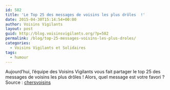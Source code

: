 ```yaml
---
id: 582
title: 'Le Top 25 des messages de voisins les plus drôles  !'
date: 2015-04-30T15:14:54+00:00
author: Voisins Vigilants
layout: post
guid: http://blog.voisinsvigilants.org/?p=582
permalink: /blog/top-25-messages-voisins-les-plus-droles/
categories:
  - Voisins Vigilants et Solidaires
tags:
  - humour
---
```

Aujourd&rsquo;hui, l&rsquo;équipe des Voisins Vigilants vous fait partager le top 25 des messages de voisins les plus drôles ! Alors, quel message est votre favori ? Source : [chersvoisins](http://chersvoisins.tumblr.com/)
  
<img class="aligncenter" src="http://amazingpost.fr/wp-content/uploads/2015/04/tumblr_ni2be4nXn11rtkhkno1_500.jpg" alt="" />

<img class="aligncenter" src="http://amazingpost.fr/wp-content/uploads/2015/04/tumblr_nfqx33pkvt1rtkhkno1_500.jpg" alt="" />

<img class="aligncenter" src="http://amazingpost.fr/wp-content/uploads/2015/04/tumblr_ng07w8tOC91rtkhkno1_500.jpg" alt="" />

<img class="aligncenter" src="http://amazingpost.fr/wp-content/uploads/2015/04/tumblr_ng22k9gunw1rtkhkno1_500.jpg" alt="" />

<img class="aligncenter" src="http://amazingpost.fr/wp-content/uploads/2015/04/tumblr_ng22k9gunw1rtkhkno1_500.jpg" alt="" />

<img class="aligncenter" src="http://amazingpost.fr/wp-content/uploads/2015/04/tumblr_ngf3sto5XT1rtkhkno1_500.jpg" alt="" />

<img class="aligncenter" src="http://amazingpost.fr/wp-content/uploads/2015/04/tumblr_ngmfuugEYh1rtkhkno1_500.jpg" alt="" />

<img class="aligncenter" src="http://amazingpost.fr/wp-content/uploads/2015/04/tumblr_ngq7ixTxFw1rtkhkno1_500.jpg" alt="" />

<img class="aligncenter" src="http://amazingpost.fr/wp-content/uploads/2015/04/tumblr_ngtwl2smJO1rtkhkno1_500.jpg" alt="" />

<img class="aligncenter" src="http://amazingpost.fr/wp-content/uploads/2015/04/tumblr_ngq7ixTxFw1rtkhkno1_500.jpg" alt="" />

<img class="aligncenter" src="http://amazingpost.fr/wp-content/uploads/2015/04/tumblr_nhcex3P3Xq1rtkhkno1_500-2.jpg" alt="" />

<img class="aligncenter" src="http://amazingpost.fr/wp-content/uploads/2015/04/tumblr_nhg2mcEN0C1rtkhkno1_500.jpg" alt="" />

<img class="aligncenter" src="http://amazingpost.fr/wp-content/uploads/2015/04/tumblr_nhcex3P3Xq1rtkhkno1_500.jpg" alt="" />

&nbsp;

<img class="aligncenter" src="http://41.media.tumblr.com/5624199b4e351599b6462b8b06f3487d/tumblr_nhcex3P3Xq1rtkhkno2_1280.jpg" alt="" />

<img class="aligncenter" src="http://amazingpost.fr/wp-content/uploads/2015/04/tumblr_nhjremc8j01rtkhkno1_400.jpg" alt="" />

&nbsp;

<img class="aligncenter" src="http://amazingpost.fr/wp-content/uploads/2015/04/tumblr_ni5yn4YSHg1rtkhkno1_500.jpg" alt="" />

<img class="aligncenter" src="http://amazingpost.fr/wp-content/uploads/2015/04/tumblr_njxif2tA641rtkhkno1_500.jpg" alt="" />

<img class="aligncenter" src="http://amazingpost.fr/wp-content/uploads/2015/04/tumblr_nlgko59SIj1rtkhkno1_500.jpg" alt="" />

<img class="aligncenter" src="http://amazingpost.fr/wp-content/uploads/2015/04/tumblr_nlnzcvtKYr1rtkhkno1_500.jpg" alt="" />

<img class="aligncenter" src="http://amazingpost.fr/wp-content/uploads/2015/04/tumblr_nm0tliUY7I1rtkhkno1_500.jpg" alt="" />

<img class="aligncenter" src="http://amazingpost.fr/wp-content/uploads/2015/04/tumblr_nmy40jikGi1rtkhkno1_500.jpg" alt="" />

<img class="aligncenter" src="http://amazingpost.fr/wp-content/uploads/2015/04/tumblr_nmw9l38uYo1rtkhkno1_500.jpg" alt="" />

<img class="aligncenter" src="http://amazingpost.fr/wp-content/uploads/2015/04/tumblr_nmsmdvLt4T1rtkhkno1_500.png" alt="" />

<img class="aligncenter" src="http://amazingpost.fr/wp-content/uploads/2015/04/tumblr_nmfoe4XNsf1rtkhkno1_500.jpg" alt="" />

<img class="aligncenter" src="http://amazingpost.fr/wp-content/uploads/2015/04/tumblr_nm4kibg6ED1rtkhkno1_500.jpg" alt="" />

&nbsp;
